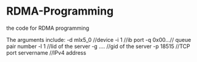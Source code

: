 # RDMA-Programming
the code for RDMA programming

The arguments include:
-d mlx5_0 //device
-i 1 //ib port
-q 0x00...// queue pair number
-l 1 //lid of the server
-g .... //gid of the server
-p 18515 //TCP port
servername //IPv4 address
